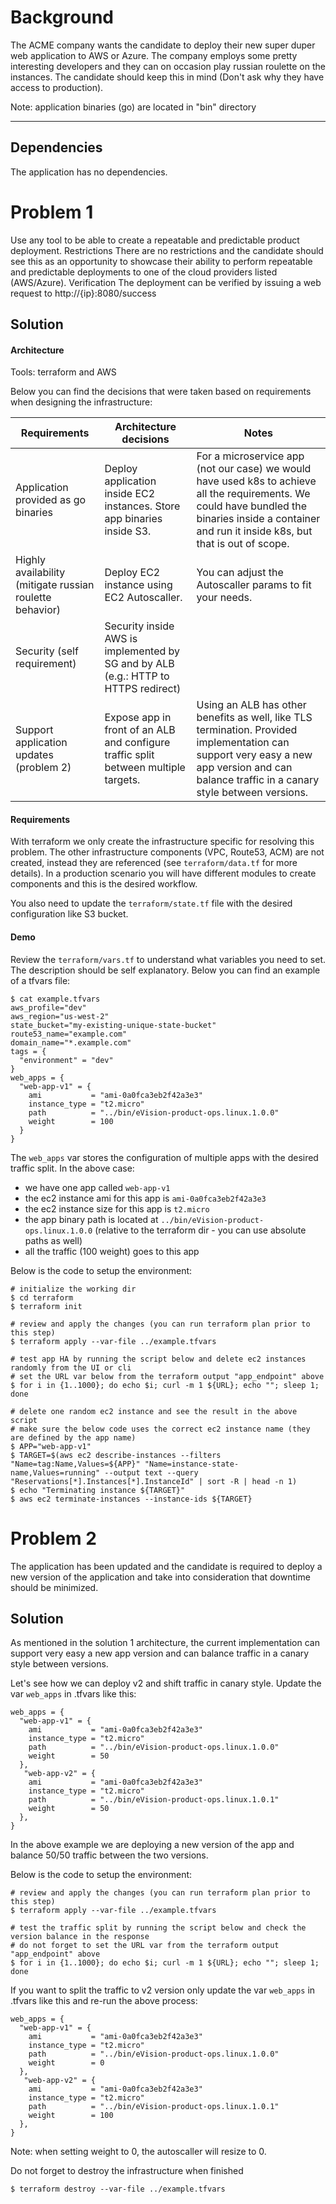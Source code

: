 Background
================
The ACME company wants the candidate to deploy their new super duper web application to AWS
or Azure. The company employs some pretty interesting developers and they can on occasion play
russian roulette on the instances. The candidate should keep this in mind (Don't ask why they have
access to production).

Note: application binaries (go) are located in "bin" directory
____

## Dependencies
The application has no dependencies.

Problem 1
================
Use any tool to be able to create a repeatable and predictable product deployment.
Restrictions
There are no restrictions and the candidate should see this as an opportunity to showcase their
ability to perform repeatable and predictable deployments to one of the cloud providers listed
(AWS/Azure).
Verification
The deployment can be verified by issuing a web request to http://{ip}:8080/success

## Solution

#### Architecture

Tools: terraform and AWS

Below you can find the decisions that were taken based on requirements when designing the infrastructure:

| Requirements                                             | Architecture decisions                                                               | Notes                                                                                                                                                                                               |
|----------------------------------------------------------|--------------------------------------------------------------------------------------|-----------------------------------------------------------------------------------------------------------------------------------------------------------------------------------------------------|
| Application provided as go binaries                      | Deploy application inside EC2 instances. Store app binaries inside S3.                 | For a microservice app (not our case) we would have used k8s to achieve all the requirements. We could have bundled the binaries inside a container and run it inside k8s, but that is out of scope. |
| Highly availability (mitigate russian roulette behavior) | Deploy EC2 instance using EC2 Autoscaller.  |      You can adjust the Autoscaller params to fit your needs.                                                                                                                                                                                               |
| Security (self requirement)                              | Security inside AWS is implemented by SG and by ALB (e.g.: HTTP to HTTPS redirect)   |                                                                                                                                                                                                     |
| Support application updates (problem 2)                  | Expose app in front of an ALB and configure traffic split between multiple targets.                                                       | Using an ALB has other benefits as well, like TLS termination. Provided implementation can support very easy a new app version and can balance traffic in a canary style between versions.           |

#### Requirements

With terraform we only create the infrastructure specific for resolving this problem. 
The other infrastructure components (VPC, Route53, ACM) are not created, instead they are referenced (see `terraform/data.tf` for more details).
In a production scenario you will have different modules to create components and this is the desired workflow.

You also need to update the `terraform/state.tf` file with the desired configuration like S3 bucket.

#### Demo

Review the `terraform/vars.tf` to understand what variables you need to set. The description should be self explanatory.
Below you can find an example of a tfvars file:

```
$ cat example.tfvars
aws_profile="dev"
aws_region="us-west-2"
state_bucket="my-existing-unique-state-bucket"
route53_name="example.com"
domain_name="*.example.com"
tags = {
  "environment" = "dev"
}
web_apps = {
  "web-app-v1" = {
    ami           = "ami-0a0fca3eb2f42a3e3"
    instance_type = "t2.micro"
    path          = "../bin/eVision-product-ops.linux.1.0.0"
    weight        = 100
  }
}
```

The `web_apps` var stores the configuration of multiple apps with the desired traffic split. In the above case:
- we have one app called `web-app-v1`
- the ec2 instance ami for this app is `ami-0a0fca3eb2f42a3e3`
- the ec2 instance size for this app is `t2.micro`
- the app binary path is located at `../bin/eVision-product-ops.linux.1.0.0` (relative to the terraform dir - you can use absolute paths as well)
- all the traffic (100 weight) goes to this app

Below is the code to setup the environment:
```
# initialize the working dir
$ cd terraform
$ terraform init

# review and apply the changes (you can run terraform plan prior to this step)
$ terraform apply --var-file ../example.tfvars

# test app HA by running the script below and delete ec2 instances randomly from the UI or cli
# set the URL var below from the terraform output "app_endpoint" above
$ for i in {1..1000}; do echo $i; curl -m 1 ${URL}; echo ""; sleep 1; done

# delete one random ec2 instance and see the result in the above script 
# make sure the below code uses the correct ec2 instance name (they are defined by the app name)
$ APP="web-app-v1"
$ TARGET=$(aws ec2 describe-instances --filters "Name=tag:Name,Values=${APP}" "Name=instance-state-name,Values=running" --output text --query "Reservations[*].Instances[*].InstanceId" | sort -R | head -n 1)
$ echo "Terminating instance ${TARGET}"
$ aws ec2 terminate-instances --instance-ids ${TARGET}
```



Problem 2
================
The application has been updated and the candidate is required to deploy a new version of the
application and take into consideration that downtime should be minimized.

## Solution
 
As mentioned in the solution 1 architecture, the current implementation can support very easy a new app version and can balance traffic in a canary style between versions.

Let's see how we can deploy v2 and shift traffic in canary style. Update the var `web_apps` in .tfvars like this:
```
web_apps = {
  "web-app-v1" = {
    ami           = "ami-0a0fca3eb2f42a3e3"
    instance_type = "t2.micro"
    path          = "../bin/eVision-product-ops.linux.1.0.0"
    weight        = 50
  },
   "web-app-v2" = {
    ami           = "ami-0a0fca3eb2f42a3e3"
    instance_type = "t2.micro"
    path          = "../bin/eVision-product-ops.linux.1.0.1"
    weight        = 50
  },
}
```
In the above example we are deploying a new version of the app and balance 50/50 traffic between the two versions.


Below is the code to setup the environment:
```
# review and apply the changes (you can run terraform plan prior to this step)
$ terraform apply --var-file ../example.tfvars

# test the traffic split by running the script below and check the version balance in the response
# do not forget to set the URL var from the terraform output "app_endpoint" above 
$ for i in {1..1000}; do echo $i; curl -m 1 ${URL}; echo ""; sleep 1; done
```

If you want to split the traffic to v2 version only update the var `web_apps` in .tfvars like this and re-run the above process: 
```
web_apps = {
  "web-app-v1" = {
    ami           = "ami-0a0fca3eb2f42a3e3"
    instance_type = "t2.micro"
    path          = "../bin/eVision-product-ops.linux.1.0.0"
    weight        = 0
  },
   "web-app-v2" = {
    ami           = "ami-0a0fca3eb2f42a3e3"
    instance_type = "t2.micro"
    path          = "../bin/eVision-product-ops.linux.1.0.1"
    weight        = 100
  },
}
```
Note: when setting weight to 0, the autoscaller will resize to 0.

Do not forget to destroy the infrastructure when finished
```
$ terraform destroy --var-file ../example.tfvars
```